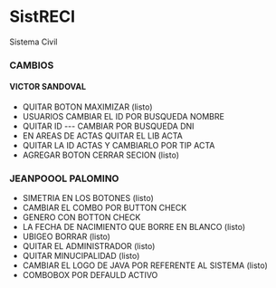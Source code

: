 # SistRECI
Sistema Civil

### CAMBIOS
#### VICTOR SANDOVAL
- QUITAR BOTON MAXIMIZAR (listo)
- USUARIOS CAMBIAR EL ID POR BUSQUEDA NOMBRE
- QUITAR ID --- CAMBIAR POR BUSQUEDA DNI 
- EN AREAS DE ACTAS QUITAR EL LIB ACTA
- QUITAR LA ID ACTAS Y CAMBIARLO POR TIP ACTA
- AGREGAR BOTON CERRAR SECION (listo)

### JEANPOOOL PALOMINO
- SIMETRIA EN LOS BOTONES (listo)
- CAMBIAR EL COMBO POR BUTTON CHECK
- GENERO CON BOTTON CHECK 
- LA FECHA DE NACIMIENTO QUE BORRE EN BLANCO (listo)
- UBIGEO BORRAR (listo)
- QUITAR EL ADMINISTRADOR (listo)
- QUITAR MINUCIPALIDAD (listo)
- CAMBIAR EL LOGO DE JAVA POR REFERENTE AL SISTEMA (listo)
- COMBOBOX POR DEFAULD ACTIVO

